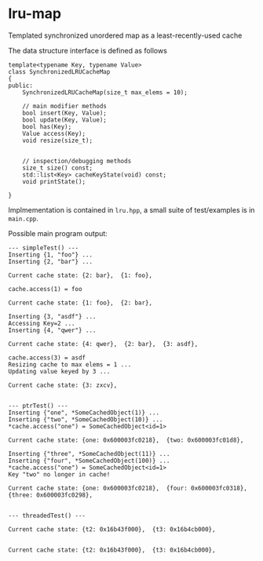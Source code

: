 # lru-map
Templated synchronized unordered map as a least-recently-used cache 

The data structure interface is defined as follows
```
template<typename Key, typename Value>
class SynchronizedLRUCacheMap
{
public:
    SynchronizedLRUCacheMap(size_t max_elems = 10);

    // main modifier methods
    bool insert(Key, Value);
    bool update(Key, Value);
    bool has(Key);
    Value access(Key);
    void resize(size_t);
    

    // inspection/debugging methods
    size_t size() const;
    std::list<Key> cacheKeyState(void) const;
    void printState();

}
```

Implmementation is contained in `lru.hpp`, a small suite of test/examples is in `main.cpp`.

Possible main program output:
```
--- simpleTest() ---
Inserting {1, "foo"} ...
Inserting {2, "bar"} ...

Current cache state: {2: bar},  {1: foo},  

cache.access(1) = foo

Current cache state: {1: foo},  {2: bar},  

Inserting {3, "asdf"} ...
Accessing Key=2 ...
Inserting {4, "qwer"} ...

Current cache state: {4: qwer},  {2: bar},  {3: asdf},  

cache.access(3) = asdf
Resizing cache to max elems = 1 ...
Updating value keyed by 3 ...

Current cache state: {3: zxcv},  


--- ptrTest() ---
Inserting {"one", *SomeCachedObject(1)} ...
Inserting {"two", *SomeCachedObject(10)} ...
*cache.access("one") = SomeCachedObject<id=1>

Current cache state: {one: 0x600003fc0218},  {two: 0x600003fc01d8},  

Inserting {"three", *SomeCachedObject(11)} ...
Inserting {"four", *SomeCachedObject(100)} ...
*cache.access("one") = SomeCachedObject<id=1>
Key "two" no longer in cache!

Current cache state: {one: 0x600003fc0218},  {four: 0x600003fc0318},  {three: 0x600003fc0298},  


--- threadedTest() ---

Current cache state: {t2: 0x16b43f000},  {t3: 0x16b4cb000},  


Current cache state: {t2: 0x16b43f000},  {t3: 0x16b4cb000},  


```
